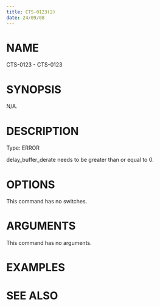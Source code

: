 ```yaml
---
title: CTS-0123(2)
date: 24/09/08
---
```


# NAME

CTS-0123 - CTS-0123

# SYNOPSIS

N/A.

# DESCRIPTION

Type: ERROR

delay_buffer_derate needs to be greater than or equal to 0.

# OPTIONS

This command has no switches.

# ARGUMENTS

This command has no arguments.

# EXAMPLES

# SEE ALSO
